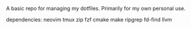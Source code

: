 A basic repo for managing my dotfiles. Primarily for my own personal use.

dependencies:
    neovim
    tmux
    zip
    fzf
    cmake
    make
    ripgrep
    fd-find
    llvm

